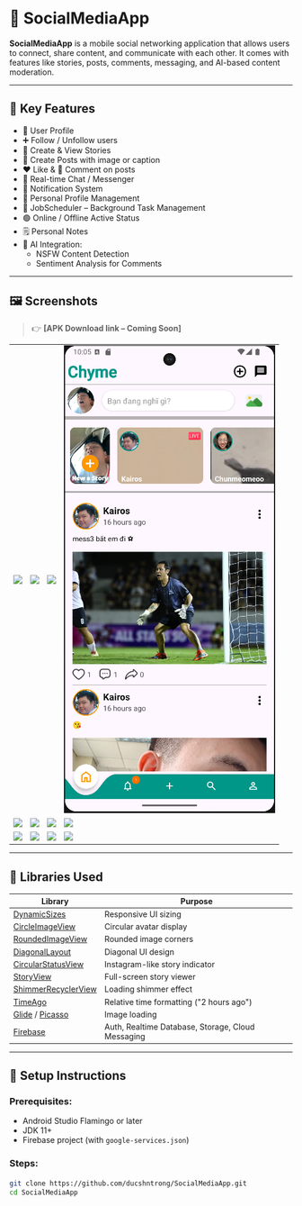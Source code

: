 # 📱 SocialMediaApp

**SocialMediaApp** is a mobile social networking application that allows users to connect, share content, and communicate with each other. It comes with features like stories, posts, comments, messaging, and AI-based content moderation.

---

## 🚀 Key Features

- 👤 User Profile
- ➕ Follow / Unfollow users
- 📸 Create & View Stories
- 📝 Create Posts with image or caption
- ❤️ Like & 💬 Comment on posts
- 💬 Real-time Chat / Messenger
- 🔔 Notification System
- 🧑 Personal Profile Management
- 📅 JobScheduler – Background Task Management
- 🟢 Online / Offline Active Status
- 🗒️ Personal Notes
- 🤖 AI Integration:
  - NSFW Content Detection
  - Sentiment Analysis for Comments

---

## 🖼️ Screenshots

> 👉 **[APK Download link – Coming Soon]**

<table>
  <tr>
    <td><img src="screenshots/img1.jpg"/></td>
    <td><img src="screenshots/img2.jpg"/></td>
    <td><img src="screenshots/img3.jpg"/></td>
    <td><img src="screenshots/img4.png"/></td>
  </tr>
  <tr>
    <td><img src="screenshots/img5.jpg"/></td>
    <td><img src="screenshots/img6.jpg"/></td>
    <td><img src="screenshots/img7.jpg"/></td>
    <td><img src="screenshots/img8.jpg"/></td>
  </tr>
  <tr>
    <td><img src="screenshots/img9.jpg"/></td>
    <td><img src="screenshots/img10.jpg"/></td>
    <td><img src="screenshots/img11.jpg"/></td>
    <td><img src="screenshots/img12.jpg"/></td>
  </tr>
</table>

---

## 🧩 Libraries Used

| Library | Purpose |
|--------|---------|
| [DynamicSizes](https://github.com/MrNouri/DynamicSizes) | Responsive UI sizing |
| [CircleImageView](https://github.com/hdodenhof/CircleImageView) | Circular avatar display |
| [RoundedImageView](https://github.com/vinc3m1/RoundedImageView) | Rounded image corners |
| [DiagonalLayout](https://github.com/florent37/DiagonalLayout) | Diagonal UI design |
| [CircularStatusView](https://github.com/3llomi/CircularStatusView) | Instagram-like story indicator |
| [StoryView](https://github.com/OMARIHAMZA/StoryView) | Full-screen story viewer |
| [ShimmerRecyclerView](https://github.com/sharish/ShimmerRecyclerView) | Loading shimmer effect |
| [TimeAgo](https://github.com/marlonlom/timeago) | Relative time formatting ("2 hours ago") |
| [Glide](https://github.com/bumptech/glide) / [Picasso](https://github.com/square/picasso) | Image loading |
| [Firebase](https://firebase.google.com/) | Auth, Realtime Database, Storage, Cloud Messaging |

---

## 🔧 Setup Instructions

### Prerequisites:
- Android Studio Flamingo or later
- JDK 11+
- Firebase project (with `google-services.json`)

### Steps:
```bash
git clone https://github.com/ducshntrong/SocialMediaApp.git
cd SocialMediaApp
